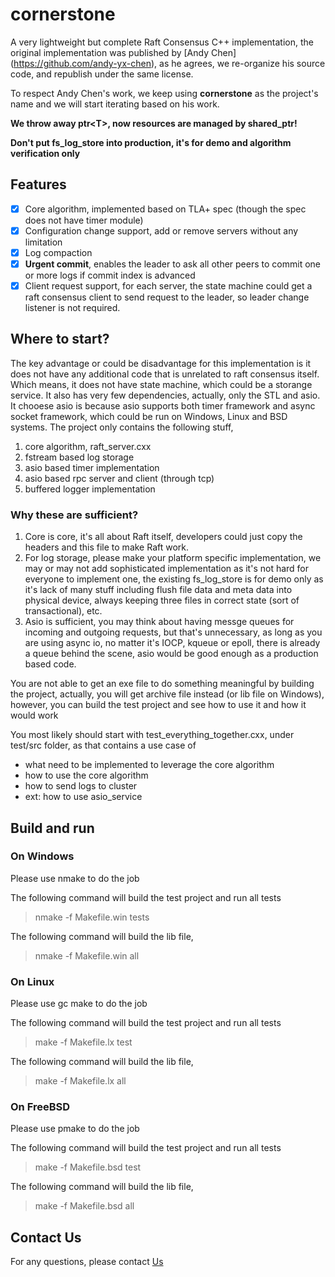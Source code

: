 
# cornerstone
A very lightweight but complete Raft Consensus C++ implementation, the original implementation was published by [Andy Chen] (https://github.com/andy-yx-chen), as he agrees,  we re-organize his source code, and republish under the same license.

To respect Andy Chen's work, we keep using **cornerstone** as the project's name and we will start iterating based on his work.

**We throw away ptr\<T\>, now resources are managed by shared_ptr!**

**Don't put fs_log_store into production, it's for demo and algorithm verification only**

## Features
- [x] Core algorithm, implemented based on TLA+ spec (though the spec does not have timer module)
- [x] Configuration change support, add or remove servers without any limitation
- [x] Log compaction
- [x] **Urgent commit**, enables the leader to ask all other peers to commit one or more logs if commit index is advanced
- [x] Client request support, for each server, the state machine could get a raft consensus client to send request to the leader, so leader change listener is not required.

## Where to start?

The key advantage or could be disadvantage for this implementation is it does not have any additional code that is unrelated to raft consensus itself. Which means, it does not have state machine, which could be a storange service.
It also has very few dependencies, actually, only the STL and asio. It chooese asio is because asio supports both timer framework and async socket framework, which could be run on Windows, Linux and BSD systems.
The project only contains the following stuff,
 1. core algorithm, raft_server.cxx
 2. fstream based log storage
 3. asio based timer implementation
 4. asio based rpc server and client (through tcp)
 5. buffered logger implementation

### Why these are sufficient?
1. Core is core, it's all about Raft itself, developers could just copy the headers and this file to make Raft work.
2. For log storage, please make your platform specific implementation, we may or may not add sophisticated implementation as it's not hard for everyone to implement one, the existing fs_log_store is for demo only as it's lack of many stuff including flush file data and meta data into physical device, always keeping three files in correct state (sort of transactional), etc.
3. Asio is sufficient, you may think about having messge queues for incoming and outgoing requests, but that's unnecessary, as long as you are using async io, no matter it's IOCP, kqueue or epoll, there is already a queue behind the scene, asio would be good enough as a production based code.

You are not able to get an exe file to do something meaningful by building the project, actually, you will get archive file instead (or lib file on Windows), however, you can build the test project and see how to use it and how it would work

You most likely should start with test_everything_together.cxx, under test/src folder, as that contains a use case of 
- what need to be implemented to leverage the core algorithm
- how to use the core algorithm
- how to send logs to cluster 
- ext: how to use asio_service

## Build and run

### On Windows

Please use nmake to do the job

The following command will build the test project and run all tests
> nmake -f Makefile.win tests

The following command will build the lib file,
> nmake -f Makefile.win all

### On Linux

Please use gc make to do the job

The following command will build the test project and run all tests
> make -f Makefile.lx test

The following command will build the lib file,
> make -f Makefile.lx all

### On FreeBSD

Please use pmake to do the job

The following command will build the test project and run all tests
> make -f Makefile.bsd test

The following command will build the lib file,
> make -f Makefile.bsd all

## Contact Us

For any questions, please contact [Us](mailto:github@data-technology.net)
